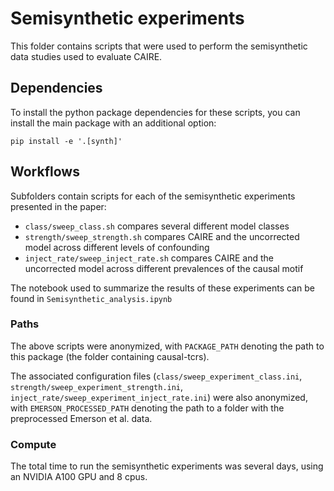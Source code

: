 # Semisynthetic experiments

This folder contains scripts that were used to perform the semisynthetic data studies used to evaluate CAIRE.

## Dependencies
To install the python package dependencies for these scripts, 
you can install the main package with an additional option:

```
pip install -e '.[synth]'
```

## Workflows

Subfolders contain scripts for each of the semisynthetic experiments presented in the paper:
- `class/sweep_class.sh` compares several different model classes
- `strength/sweep_strength.sh` compares CAIRE and the uncorrected model across different levels of confounding
- `inject_rate/sweep_inject_rate.sh` compares CAIRE and the uncorrected model across different prevalences of the causal motif

The notebook used to summarize the results of these experiments can be found in `Semisynthetic_analysis.ipynb`

### Paths

The above scripts were anonymized, with `PACKAGE_PATH` denoting the path to this package (the folder containing causal-tcrs).

The associated configuration files 
(`class/sweep_experiment_class.ini`, `strength/sweep_experiment_strength.ini`, `inject_rate/sweep_experiment_inject_rate.ini`)
were also anonymized, 
with `EMERSON_PROCESSED_PATH` denoting the path to a folder with the preprocessed Emerson et al. data.


### Compute

The total time to run the semisynthetic experiments was several days, using an NVIDIA A100 GPU and 8 cpus.
